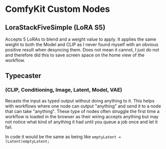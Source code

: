 # ComfyKit Custom Nodes

## LoraStackFiveSimple (LoRA S5)

Accepts 5 LoRAs to blend and a weight value to apply. It applies the same
weight to both the Model and CLIP as I never found myself with an obvious
positive result when desyncing them. Does not mean it cannot, I just do not
and therefore did this to save screen space on the home view of the workflow.

## Typecaster
### (CLIP, Conditioning, Image, Latent, Model, VAE)

Recasts the input as typed output without doing anything to it. This helps with workflows where one node can output "anything" and send it to a node that can take "anything". These type of nodes often struggle the first time a workflow is loaded in the browser as their wiring accepts anything but may not notice what kind of anything it had until you queue a job once and let it fail.

In code it would be the same as being like `emptyLatent = (Latent)emptyLatent;`

